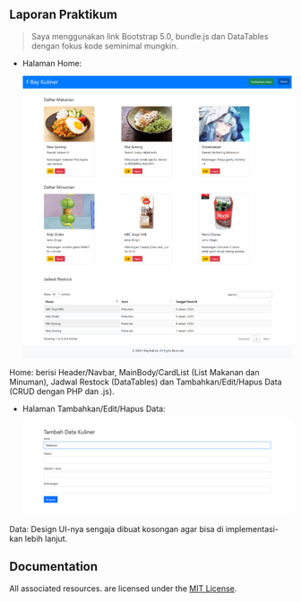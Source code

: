 ## Laporan Praktikum

> Saya menggunakan link Bootstrap 5.0, bundle.js dan DataTables dengan fokus kode seminimal mungkin.

- Halaman Home:

  <p align="left">
    <img src="/ss/1.png" width="600">
  </p>

Home: berisi Header/Navbar, MainBody/CardList (List Makanan dan Minuman), Jadwal Restock (DataTables) dan Tambahkan/Edit/Hapus Data (CRUD dengan PHP dan .js).

- Halaman Tambahkan/Edit/Hapus Data:

  <p align="left">
    <img src="/ss/2.png" width="600">
  </p>

Data: Design UI-nya sengaja dibuat kosongan agar bisa di implementasi-kan lebih lanjut.

## Documentation

All associated resources. are licensed under the [MIT License](https://mit-license.org/).
